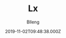 ---
title: Lx
github: https://github.com/blleng/hexo-theme-lx
demo: https://lx.blleng.cn/
author: Blleng
ssg:
  - Hexo
cms:
  - Markdown
category:
  - Blog
date: 2019-11-02T09:48:38.000Z
description: A simple & clear & elegant hexo theme
draft: true
publish_date: '2019-11-02T09:48:38Z'
update_date: '2022-07-29T07:38:25Z'
github_star: 192
github_fork: 24
---